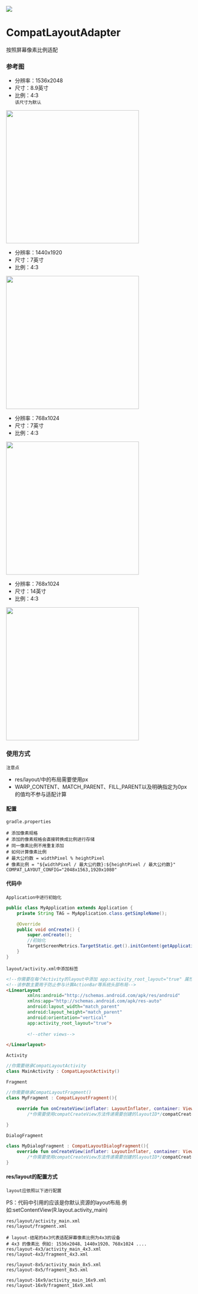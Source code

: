[![](https://jitpack.io/v/LuckyCattZW/CompatLayoutAdapter.svg)](https://jitpack.io/#LuckyCattZW/CompatLayoutAdapter)

# CompatLayoutAdapter
按照屏幕像素比例适配

### 参考图
- 分辨率：1536x2048
- 尺寸：8.9英寸
- 比例：4:3    
`该尺寸为默认`
<img width="360px" src="https://github.com/LuckyCattZW/CompatLayoutAdapter/blob/master/image/4x3_1536x2048_8.9in.png"/>

- 分辨率：1440x1920
- 尺寸：7英寸
- 比例：4:3    
<img width="360px" src="https://github.com/LuckyCattZW/CompatLayoutAdapter/blob/master/image/4x3_1440x1920_7in.png"/>

- 分辨率：768x1024
- 尺寸：7英寸
- 比例：4:3    
<img width="360px" src="https://github.com/LuckyCattZW/CompatLayoutAdapter/blob/master/image/4x3_768x1024_7in.png"/>

- 分辨率：768x1024
- 尺寸：14英寸
- 比例：4:3    
<img width="360px" src="https://github.com/LuckyCattZW/CompatLayoutAdapter/blob/master/image/4x3_768x1024_14in.png"/>

### 使用方式
`注意点`
- res/layout/中的布局需要使用px
- WARP_CONTENT、MATCH_PARENT、FILL_PARENT以及明确指定为0px的值均不参与适配计算

#### 配置
`gradle.properties`
```text
# 添加像素规格
# 添加的像素规格会直接转换成比例进行存储
# 同一像素比例不用重复添加
# 如何计算像素比例
# 最大公约数 = widthPixel % heightPixel
# 像素比例 = "${widthPixel / 最大公约数}:${heightPixel / 最大公约数}"
COMPAT_LAYOUT_CONFIG="2048x1563,1920x1080"
```
#### 代码中

`Application中进行初始化`

```java
public class MyApplication extends Application {
    private String TAG = MyApplication.class.getSimpleName();

    @Override
    public void onCreate() {
        super.onCreate();
        //初始化
        TargetScreenMetrics.TargetStatic.get().initContent(getApplicationContext());
    }
}
```

`layout/activity.xml中添加标签`

```html
<!--你需要在每个Activity的layout中添加 app:activity_root_layout="true" 属性-->
<!--该参数主要用于防止参与计算ActionBar等系统头部布局-->
<LinearLayout
        xmlns:android="http://schemas.android.com/apk/res/android"
        xmlns:app="http://schemas.android.com/apk/res-auto"
        android:layout_width="match_parent"
        android:layout_height="match_parent"
        android:orientation="vertical"
        app:activity_root_layout="true">
        
        <!--other views-->

</Linearlayout>

```

`Activity`

```kotlin
//你需要继承CompatLayoutActivity
class MainActivity : CompatLayoutActivity()
```

`Fragment`

```kotlin
//你需要继承CompatLayoutFragment()
class MyFragment : CompatLayoutFragment(){

    override fun onCreateView(inflater: LayoutInflater, container: ViewGroup?, savedInstanceState: Bundle?): View? =
        /*你需要使用compatCreateView方法传递需要创建的layoutID*/compatCreateView(R.layout.fragment, container)
        
}
```

`DialogFragment`

```kotlin
class MyDialogFragment : CompatLayoutDialogFragment(){
    override fun onCreateView(inflater: LayoutInflater, container: ViewGroup?, savedInstanceState: Bundle?): View? =
        /*你需要使用compatCreateView方法传递需要创建的layoutID*/compatCreateView(R.layout.dialog, container)
}
``` 

#### res/layout的配置方式

`layout应依照以下进行配置`

PS：代码中引用的应该是你默认资源的layout布局.例如:setContentView(R.layout.activity_main)

```text
res/layout/activity_main.xml
res/layout/fragment.xml

# layout-结尾的4x3代表适配屏幕像素比例为4x3的设备
# 4x3 的像素比 例如: 1536x2048、1440x1920、768x1024 ....
res/layout-4x3/activity_main_4x3.xml
res/layout-4x3/fragment_4x3.xml

res/layout-8x5/activity_main_8x5.xml
res/layout-8x5/fragment_8x5.xml

res/layout-16x9/activity_main_16x9.xml
res/layout-16x9/fragment_16x9.xml
```